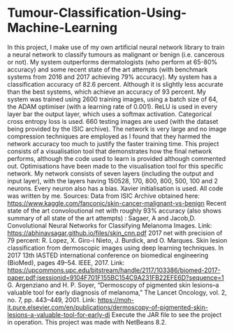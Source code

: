 # Tumour-Classification-Using-Machine-Learning
In this project, I make use of my own artificial neural network library to train a neural network to classify tumours as malignant or benign (i.e. cancerous or not).
My system outperforms dermatologists (who perform at 65-80% accuracy) and some recent state of the art attempts (with benchmark systems from 2016 and 2017 achieving 79% accuracy).
My system has a classification accuracy of 82.6 percent. Although it is slightly less accurate than the best systems, which achieve an accuracy of 93 percent.
My system was trained using 2600 training images, using a batch size of 64, the ADAM optimiser (with a learning rate of 0.001). ReLU is used in every layer bar the output layer,
which uses a softmax activation. Categorical cross entropy loss is used. 660 testing images are used (with the dataset being provided by the ISIC archive).
The network is very large and no image compression techniques are employed as I found that they harmed the network accuracy too much to justify the faster training time.
This project consists of a visualisation tool that demonstrates how the final network performs, although the code used to learn is provided although commented out.
Optimisations have been made to the visualisation tool for this specific network. My network consists of seven layers (including the output and input layer),
with the layers having 150528, 170, 800, 800, 500, 100 and 2 neurons. Every neuron also has a bias. Xavier initialisation is used. All code was written by me.
Sources:
Data from ISIC Archive obtained here: https://www.kaggle.com/fanconic/skin-cancer-malignant-vs-benign
Recent state of the art convoloutional net with roughly 93% accuracy (also shows summary of all state of the art attempts) : Sagaer, A and Jacob,D. Convolutional Neural Networks for Classifying Melanoma Images. Link: https://abhinavsagar.github.io/files/skin_cnn.pdf
2017 net with precision of 79 percent: R. Lopez, X. Giro-i Nieto, J. Burdick, and O. Marques. Skin lesion classification from dermoscopic images using deep learning techniques. In 2017 13th IASTED international 
conference on biomedical engineering (BioMed), pages 49–54. IEEE, 2017. Link: https://upcommons.upc.edu/bitstream/handle/2117/103386/biomed-2017-paper.pdf;jsessionid=9104F701F155BC154C9A231FB22EFE6D?sequence=1
G. Argenziano and H. P. Soyer, “Dermoscopy of pigmented skin lesions–a valuable tool for early diagnosis of melanoma,” The Lancet Oncology, vol. 2, no. 7, pp. 443–449, 2001.
Link: https://moh-it.pure.elsevier.com/en/publications/dermoscopy-of-pigmented-skin-lesions-a-valuable-tool-for-early-di
Execute the JAR file to see the project in operation. This project was made with NetBeans 8.2.



